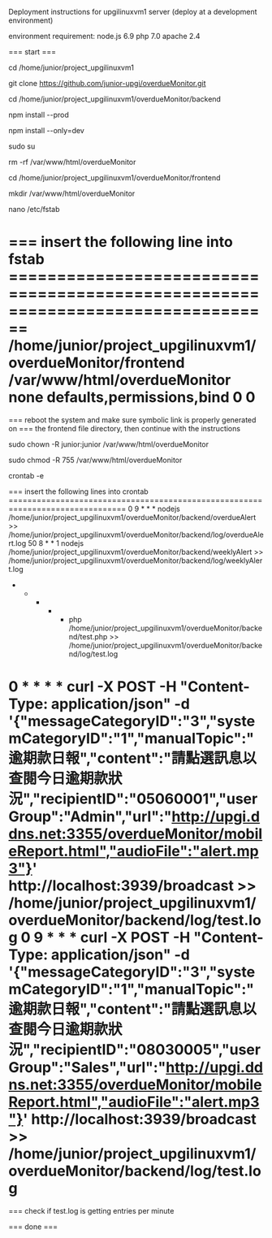 Deployment instructions for upgilinuxvm1 server (deploy at a development environment)

environment requirement:
node.js 6.9
php 7.0
apache 2.4

=== start ===

cd /home/junior/project_upgilinuxvm1

git clone https://github.com/junior-upgi/overdueMonitor.git

cd /home/junior/project_upgilinuxvm1/overdueMonitor/backend

npm install --prod

npm install --only=dev

sudo su

rm -rf /var/www/html/overdueMonitor

cd /home/junior/project_upgilinuxvm1/overdueMonitor/frontend

mkdir /var/www/html/overdueMonitor

nano /etc/fstab

=== insert the following line into fstab ================================================================================
/home/junior/project_upgilinuxvm1/overdueMonitor/frontend /var/www/html/overdueMonitor none defaults,permissions,bind 0 0
=========================================================================================================================

=== reboot the system and make sure symbolic link is properly generated on
=== the frontend file directory, then continue with the instructions 

sudo chown -R junior:junior /var/www/html/overdueMonitor

sudo chmod -R 755 /var/www/html/overdueMonitor

crontab -e

=== insert the following lines into crontab ===============================================================================
0 9 * * * nodejs /home/junior/project_upgilinuxvm1/overdueMonitor/backend/overdueAlert >> /home/junior/project_upgilinuxvm1/overdueMonitor/backend/log/overdueAlert.log
50 8 * * 1 nodejs /home/junior/project_upgilinuxvm1/overdueMonitor/backend/weeklyAlert >> /home/junior/project_upgilinuxvm1/overdueMonitor/backend/log/weeklyAlert.log

* * * * * php /home/junior/project_upgilinuxvm1/overdueMonitor/backend/test.php >> /home/junior/project_upgilinuxvm1/overdueMonitor/backend/log/test.log

0 * * * * curl -X POST -H "Content-Type: application/json" -d '{"messageCategoryID":"3","systemCategoryID":"1","manualTopic":"逾期款日報","content":"請點選訊息以查閱今日逾期款狀況","recipientID":"05060001","userGroup":"Admin","url":"http://upgi.ddns.net:3355/overdueMonitor/mobileReport.html","audioFile":"alert.mp3"}' http://localhost:3939/broadcast >> /home/junior/project_upgilinuxvm1/overdueMonitor/backend/log/test.log
0 9 * * * curl -X POST -H "Content-Type: application/json" -d '{"messageCategoryID":"3","systemCategoryID":"1","manualTopic":"逾期款日報","content":"請點選訊息以查閱今日逾期款狀況","recipientID":"08030005","userGroup":"Sales","url":"http://upgi.ddns.net:3355/overdueMonitor/mobileReport.html","audioFile":"alert.mp3"}' http://localhost:3939/broadcast >> /home/junior/project_upgilinuxvm1/overdueMonitor/backend/log/test.log
=========================================================================================================================

=== check if test.log is getting entries per minute

=== done ===
